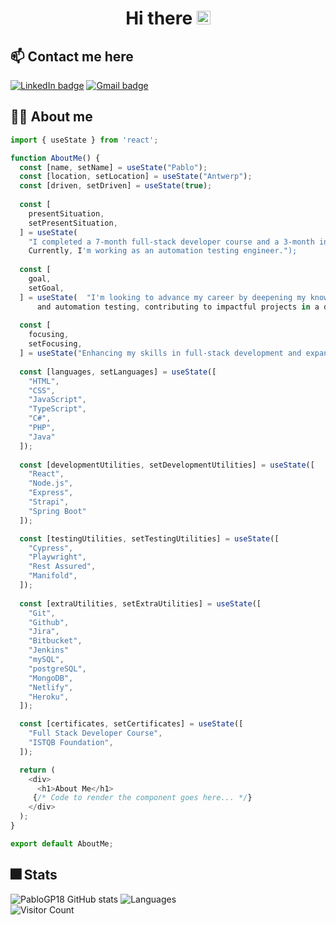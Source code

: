 <h1 align="center">
  Hi there
  <img src="https://raw.githubusercontent.com/MartinHeinz/MartinHeinz/master/wave.gif" alt="waving hand" width="22px">
</h1>

## :mailbox: Contact me here 
[![LinkedIn badge](https://img.shields.io/badge/LinkedIn-0077B5?style=for-the-badge&logo=linkedin&logoColor=white)](https://www.linkedin.com/in/pablo-garcia-plaza/)
[![Gmail badge](https://img.shields.io/badge/Gmail-D14836?style=for-the-badge&logo=gmail&logoColor=white)](mailto:garciaplaza.pablo)

## :man_technologist: About me
```ts
import { useState } from 'react';

function AboutMe() {
  const [name, setName] = useState("Pablo");
  const [location, setLocation] = useState("Antwerp");
  const [driven, setDriven] = useState(true);
  
  const [
    presentSituation,
    setPresentSituation,
  ] = useState(
    "I completed a 7-month full-stack developer course and a 3-month internship.
    Currently, I'm working as an automation testing engineer.");
  
  const [
    goal,
    setGoal,
  ] = useState(  "I'm looking to advance my career by deepening my knowledge in full stack development
      and automation testing, contributing to impactful projects in a dynamic company.");
  
  const [
    focusing,
    setFocusing,
  ] = useState("Enhancing my skills in full-stack development and expanding my expertise in automation testing.");
  
  const [languages, setLanguages] = useState([
    "HTML",
    "CSS",
    "JavaScript",
    "TypeScript",
    "C#",
    "PHP",
    "Java"
  ]);
  
  const [developmentUtilities, setDevelopmentUtilities] = useState([
    "React",
    "Node.js",
    "Express",
    "Strapi",
    "Spring Boot"
  ]);

  const [testingUtilities, setTestingUtilities] = useState([
    "Cypress",
    "Playwright",
    "Rest Assured",
    "Manifold",
  ]);
  
  const [extraUtilities, setExtraUtilities] = useState([
    "Git",
    "Github",
    "Jira",
    "Bitbucket",
    "Jenkins"
    "mySQL",
    "postgreSQL",
    "MongoDB",
    "Netlify",
    "Heroku",
  ]);

  const [certificates, setCertificates] = useState([
    "Full Stack Developer Course",
    "ISTQB Foundation",
  ]);

  return (
    <div>
      <h1>About Me</h1>
     {/* Code to render the component goes here... */}
    </div>
  );
}

export default AboutMe;

```

## :fireworks: Stats
![PabloGP18 GitHub stats](https://github-readme-stats.vercel.app/api?username=PabloGP18&theme=blue-green)
![Languages](https://github-readme-stats.vercel.app/api/top-langs/?username=PabloGP18&theme=blue-green&layout=compact&langs_count=8)
<br>
![Visitor Count](https://profile-counter.glitch.me/PabloGP18/count.svg)


<!--
**PabloGP18/PabloGP18** is a ✨ _special_ ✨ repository because its `README.md` (this file) appears on your GitHub profile.
-->

